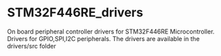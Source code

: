 # STM32F446RE_drivers
On board peripheral controller drivers for STM32F446RE Microcontroller.
Drivers for GPIO,SPI,I2C peripherals.
The drivers are available in the drivers/src folder
